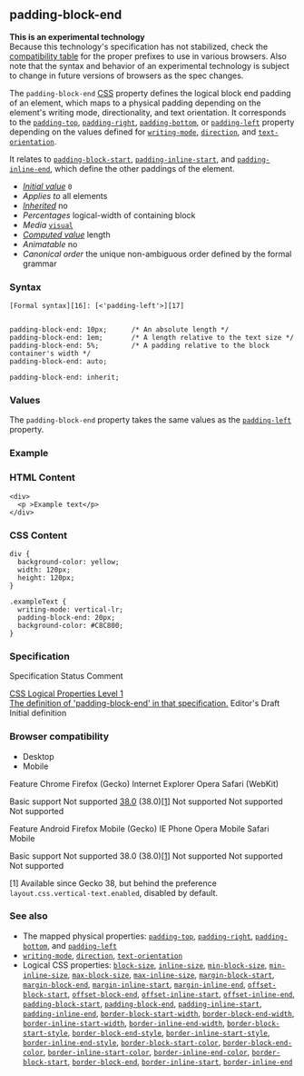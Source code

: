 ## padding-block-end

**This is an experimental technology**  
Because this technology's specification has not stabilized, check the [compatibility table][0] for the proper prefixes to use in various browsers. Also note that the syntax and behavior of an experimental technology is subject to change in future versions of browsers as the spec changes.

The `padding-block-end` [CSS][1] property defines the logical block end padding of an element, which maps to a physical padding depending on the element's writing mode, directionality, and text orientation. It corresponds to the [`padding-top`][2], [`padding-right`][3], [`padding-bottom`][4], or [`padding-left`][5] property depending on the values defined for [`writing-mode`][6], [`direction`][7], and [`text-orientation`][8].

It relates to [`padding-block-start`][9], [`padding-inline-start`][10], and [`padding-inline-end`][11], which define the other paddings of the element.

* _[Initial value][12]_ `0` 
* _Applies to_ all elements 
* _[Inherited][13]_ no 
* _Percentages_ logical-width of containing block 
* _Media_ [`visual`][14] 
* _[Computed value][15]_ length 
* _Animatable_ no 
* _Canonical order_ the unique non-ambiguous order defined by the formal grammar

### Syntax

    [Formal syntax][16]: [<'padding-left'>][17]
    

    padding-block-end: 10px;      /* An absolute length */
    padding-block-end: 1em;       /* A length relative to the text size */
    padding-block-end: 5%;        /* A padding relative to the block container's width */
    padding-block-end: auto;
    
    padding-block-end: inherit;
    

### Values

The `padding-block-end` property takes the same values as the [`padding-left`][5] property.

### Example

### HTML Content

    <div>
      <p >Example text</p>
    </div>
    

### CSS Content

    div {
      background-color: yellow;
      width: 120px;
      height: 120px;
    }
    
    .exampleText {
      writing-mode: vertical-lr;
      padding-block-end: 20px;
      background-color: #C8C800;
    }

### Specification
Specification
Status
Comment

[CSS Logical Properties Level 1  
The definition of 'padding-block-end' in that specification.][18]
Editor's Draft
Initial definition

### Browser compatibility

* Desktop
* Mobile

Feature
Chrome
Firefox (Gecko)
Internet Explorer
Opera
Safari (WebKit)

Basic support
Not supported
[38.0][19] (38.0)[\[1\]][20]
Not supported
Not supported
Not supported

Feature
Android
Firefox Mobile (Gecko)
IE Phone
Opera Mobile
Safari Mobile

Basic support
Not supported
38.0 (38.0)[\[1\]][20]
Not supported
Not supported
Not supported

\[1\] Available since Gecko 38, but behind the preference `layout.css.vertical-text.enabled`, disabled by default.

### See also

* The mapped physical properties: [`padding-top`][2], [`padding-right`][3], [`padding-bottom`][4], and [`padding-left`][5]
* [`writing-mode`][6], [`direction`][7], [`text-orientation`][8]
* Logical CSS properties: 
[`block-size`][21], 
[`inline-size`][22], 
[`min-block-size`][23], 
[`min-inline-size`][24], 
[`max-block-size`][25], 
[`max-inline-size`][26], 
[`margin-block-start`][27], 
[`margin-block-end`][28], 
[`margin-inline-start`][29], 
[`margin-inline-end`][30], 
[`offset-block-start`][31], 
[`offset-block-end`][32], 
[`offset-inline-start`][33], 
[`offset-inline-end`][34], 
[`padding-block-start`][9], 
[`padding-block-end`][35], 
[`padding-inline-start`][10], 
[`padding-inline-end`][11], 
[`border-block-start-width`][36], 
[`border-block-end-width`][37], 
[`border-inline-start-width`][38], 
[`border-inline-end-width`][39], 
[`border-block-start-style`][40], 
[`border-block-end-style`][41], 
[`border-inline-start-style`][42], 
[`border-inline-end-style`][43], 
[`border-block-start-color`][44], 
[`border-block-end-color`][45], 
[`border-inline-start-color`][46], 
[`border-inline-end-color`][47], 
[`border-block-start`][48], 
[`border-block-end`][49], 
[`border-inline-start`][50], 
[`border-inline-end`][51]


[0]: #Browser_compatibility
[1]: https://developer.mozilla.org/en/docs/Web/CSS "CSS"
[2]: https://developer.mozilla.org/en/docs/Web/CSS/padding-top "The padding-top CSS property of an element sets the padding space required on the top of an element. The padding area is the space between the content of the element and its border. Contrary to margin-top values, negative values of padding-top are invalid."
[3]: https://developer.mozilla.org/en/docs/Web/CSS/padding-right "The padding-right CSS property of an element sets the padding space required on the right side of an element. The padding area is the space between the content of the element and its border. Negative values are not allowed."
[4]: https://developer.mozilla.org/en/docs/Web/CSS/padding-bottom "The padding-bottom CSS property of an element sets the height of the padding area at the bottom of an element. The padding area is the space between the content of the element and it's border. Contrary to margin-bottom values, negative values of padding-bottom are invalid."
[5]: https://developer.mozilla.org/en/docs/Web/CSS/padding-left "The padding-left CSS property of an element sets the padding space required on the left side of an element. The padding area is the space between the content of the element and it's border. A negative value is not allowed."
[6]: https://developer.mozilla.org/en/docs/Web/CSS/writing-mode "CSS Writing Modes Level 3 defines CSS features to support various international script modes, such as left-to-right (e.g., Latin and Indic), right-to-left (e.g., Hebrew and Arabic), bidirectional (e.g., mixed Latin and Arabic) and vertical (e.g., Asian). This article is about the CSS writing-mode property."
[7]: https://developer.mozilla.org/en/docs/Web/CSS/direction "Set the direction CSS property to match the direction of the text: rtl for languages written from right-to-left (like Hebrew or Arabic) text and ltr for other scripts. This is typically done as part of the document (e.g., using the dir attribute in HTML) rather than through direct use of CSS."
[8]: https://developer.mozilla.org/en/docs/Web/CSS/text-orientation "The text-orientation CSS property defines the orientation of the text in a line. This property only has an effect in vertical mode, that is when writing-mode is not horizontal-tb. It is useful to control the display of writing in languages using vertical script, but also to deal with vertical table headers."
[9]: https://developer.mozilla.org/en/docs/Web/CSS/padding-block-start "The padding-block-start CSS property defines the logical block start padding of an element, which maps to a physical padding depending on the element's writing mode, directionality and text orientation. I.e. it corresponds to the padding-top, padding-right, padding-bottom or padding-left property depending on the values defined for writing-mode, direction and text-orientation."
[10]: https://developer.mozilla.org/en/docs/Web/CSS/padding-inline-start "The padding-inline-start CSS property defines the logical inline start padding of an element, which maps to a physical padding depending on the element's writing mode, directionality and text orientation. I.e. it corresponds to the padding-top, padding-right, padding-bottom or padding-left property depending on the values defined for writing-mode, direction and text-orientation."
[11]: https://developer.mozilla.org/en/docs/Web/CSS/padding-inline-end "The padding-inline-end CSS property defines the logical inline end padding of an element, which maps to a physical padding depending on the element's writing mode, directionality and text orientation. I.e. it corresponds to the padding-top, padding-right, padding-bottom or padding-left property depending on the values defined for writing-mode, direction and text-orientation."
[12]: https://developer.mozilla.org/en/docs/CSS/initial_value
[13]: https://developer.mozilla.org/en/docs/CSS/inheritance
[14]: https://developer.mozilla.org/en/docs/CSS/@media#Media_groups
[15]: https://developer.mozilla.org/en/docs/CSS/computed_value
[16]: https://developer.mozilla.org/en/docs/CSS/Value_definition_syntax "CSS/Value_definition_syntax"
[17]: https://developer.mozilla.org/en/docs/CSS/padding-left "<length> | <percentage>"
[18]: http://dev.w3.org/csswg/css-logical-props/#propdef-padding-block-end
[19]: https://developer.mozilla.org/en/Firefox/Releases/38 "Released on 2015-05-19."
[20]: #compat_hint1
[21]: https://developer.mozilla.org/en/docs/Web/CSS/block-size "The block-size CSS property defines the horizontal or vertical size of an element's block depending on it's writing mode. It corresponds to the width or the height property depending on the value defined for writing-mode."
[22]: https://developer.mozilla.org/en/docs/Web/CSS/inline-size "The inline-size CSS property defines the horizontal or vertical size of an element's block depending on it's writing mode. It corresponds to the width or the height property depending on the value defined for writing-mode."
[23]: https://developer.mozilla.org/en/docs/Web/CSS/min-block-size "The min-block-size CSS property defines the horizontal or vertical minimal size of an element's block depending on it's writing mode. It corresponds to the min-width or the min-height property depending on the value defined for writing-mode."
[24]: https://developer.mozilla.org/en/docs/Web/CSS/min-inline-size "The min-inline-size CSS property defines the horizontal or vertical minimal size of an element's block depending on it's writing mode. It corresponds to the min-width or the min-height property depending on the value defined for writing-mode."
[25]: https://developer.mozilla.org/en/docs/Web/CSS/max-block-size "The max-block-size CSS property defines the horizontal or vertical maximal size of an element's block depending on it's writing mode. It corresponds to the max-width or the max-height property depending on the value defined for writing-mode."
[26]: https://developer.mozilla.org/en/docs/Web/CSS/max-inline-size "The max-inline-size CSS property defines the horizontal or vertical maximal size of an element's block depending on it's writing mode. It corresponds to the max-width or the max-height property depending on the value defined for writing-mode."
[27]: https://developer.mozilla.org/en/docs/Web/CSS/margin-block-start "The margin-block-start CSS property defines the logical block start margin of an element, which maps to a physical margin depending on the element's writing mode, directionality and text orientation. I.e. it corresponds to the margin-top, margin-right, margin-bottom or margin-left property depending on the values defined for writing-mode, direction and text-orientation."
[28]: https://developer.mozilla.org/en/docs/Web/CSS/margin-block-end "The margin-block-end CSS property defines the logical block end margin of an element, which maps to a physical margin depending on the element's writing mode, directionality and text orientation. I.e. it corresponds to the margin-top, margin-right, margin-bottom or margin-left property depending on the values defined for writing-mode, direction and text-orientation."
[29]: https://developer.mozilla.org/en/docs/Web/CSS/margin-inline-start "The margin-inline-start CSS property defines the logical inline end margin of an element, which maps to a physical margin depending on the element's writing mode, directionality and text orientation. I.e. it corresponds to the margin-top, margin-right, margin-bottom or margin-left property depending on the values defined for writing-mode, direction and text-orientation."
[30]: https://developer.mozilla.org/en/docs/Web/CSS/margin-inline-end "The margin-inline-end CSS property defines the logical inline end margin of an element, which maps to a physical margin depending on the element's writing mode, directionality and text orientation. I.e. it corresponds to the margin-top, margin-right, margin-bottom or margin-left property depending on the values defined for writing-mode, direction and text-orientation."
[31]: https://developer.mozilla.org/en/docs/Web/CSS/offset-block-start "The offset-block-start CSS property defines the logical block start offset of an element, which maps to a physical offset depending on the element's writing mode, directionality and text orientation. I.e. it corresponds to the top, right, bottom or left property depending on the values defined for writing-mode, direction and text-orientation."
[32]: https://developer.mozilla.org/en/docs/Web/CSS/offset-block-end "The offset-block-end CSS property defines the logical block end offset of an element, which maps to a physical offset depending on the element's writing mode, directionality and text orientation. I.e. it corresponds to the top, right, bottom or left property depending on the values defined for writing-mode, direction and text-orientation."
[33]: https://developer.mozilla.org/en/docs/Web/CSS/offset-inline-start "The offset-inline-start CSS property defines the logical inline start offset of an element, which maps to a physical offset depending on the element's writing mode, directionality and text orientation. I.e. it corresponds to the top, right, bottom or left property depending on the values defined for writing-mode, direction and text-orientation."
[34]: https://developer.mozilla.org/en/docs/Web/CSS/offset-inline-end "The offset-inline-end CSS property defines the logical inline end offset of an element, which maps to a physical offset depending on the element's writing mode, directionality and text orientation. I.e. it corresponds to the top, right, bottom or left property depending on the values defined for writing-mode, direction and text-orientation."
[35]: https://developer.mozilla.org/en/docs/Web/CSS/padding-block-end "The padding-block-end CSS property defines the logical block end padding of an element, which maps to a physical padding depending on the element's writing mode, directionality and text orientation. I.e. it corresponds to the padding-top, padding-right, padding-bottom or padding-left property depending on the values defined for writing-mode, direction and text-orientation."
[36]: https://developer.mozilla.org/en/docs/Web/CSS/border-block-start-width "The border-block-start-width CSS property defines the width of the logical block start border of an element, which maps to a physical border width depending on the element's writing mode, directionality and text orientation. I.e. it corresponds to the border-top-width, border-right-width, border-bottom-width or border-left-width property depending on the values defined for writing-mode, direction and text-orientation."
[37]: https://developer.mozilla.org/en/docs/Web/CSS/border-block-end-width "The border-block-end-width CSS property defines the width of the logical block end border of an element, which maps to a physical border width depending on the element's writing mode, directionality and text orientation. I.e. it corresponds to the border-top-width, border-right-width, border-bottom-width or border-left-width property depending on the values defined for writing-mode, direction and text-orientation."
[38]: https://developer.mozilla.org/en/docs/Web/CSS/border-inline-start-width "The border-inline-start-width CSS property defines the width of the logical inline start border of an element, which maps to a physical border width depending on the element's writing mode, directionality and text orientation. I.e. it corresponds to the border-top-width, border-right-width, border-bottom-width or border-left-width property depending on the values defined for writing-mode, direction and text-orientation."
[39]: https://developer.mozilla.org/en/docs/Web/CSS/border-inline-end-width "The border-inline-end-width CSS property defines the width of the logical inline end border of an element, which maps to a physical border width depending on the element's writing mode, directionality and text orientation. I.e. it corresponds to the border-top-width, border-right-width, border-bottom-width or border-left-width property depending on the values defined for writing-mode, direction and text-orientation."
[40]: https://developer.mozilla.org/en/docs/Web/CSS/border-block-start-style "The border-block-start-style CSS property defines the style of the logical block start border of an element, which maps to a physical border style depending on the element's writing mode, directionality and text orientation. I.e. it corresponds to the border-top-style, border-right-style, border-bottom-style or border-left-style property depending on the values defined for writing-mode, direction and text-orientation."
[41]: https://developer.mozilla.org/en/docs/Web/CSS/border-block-end-style "The border-block-end-style CSS property defines the style of the logical block end border of an element, which maps to a physical border style depending on the element's writing mode, directionality and text orientation. I.e. it corresponds to the border-top-style, border-right-style, border-bottom-style or border-left-style property depending on the values defined for writing-mode, direction and text-orientation."
[42]: https://developer.mozilla.org/en/docs/Web/CSS/border-inline-start-style "The border-inline-start-style CSS property defines the style of the logical inline start border of an element, which maps to a physical border style depending on the element's writing mode, directionality and text orientation. I.e. it corresponds to the border-top-style, border-right-style, border-bottom-style or border-left-style property depending on the values defined for writing-mode, direction and text-orientation."
[43]: https://developer.mozilla.org/en/docs/Web/CSS/border-inline-end-style "The border-inline-end-style CSS property defines the style of the logical inline end border of an element, which maps to a physical border style depending on the element's writing mode, directionality and text orientation. I.e. it corresponds to the border-top-style, border-right-style, border-bottom-style or border-left-style property depending on the values defined for writing-mode, direction and text-orientation."
[44]: https://developer.mozilla.org/en/docs/Web/CSS/border-block-start-color "The border-block-start-color CSS property defines the color of the logical block start border of an element, which maps to a physical border color depending on the element's writing mode, directionality and text orientation. I.e. it corresponds to the border-top-color, border-right-color, border-bottom-color or border-left-color property depending on the values defined for writing-mode, direction and text-orientation."
[45]: https://developer.mozilla.org/en/docs/Web/CSS/border-block-end-color "The border-block-end-color CSS property defines the color of the logical block end border of an element, which maps to a physical border color depending on the element's writing mode, directionality and text orientation. I.e. it corresponds to the border-top-color, border-right-color, border-bottom-color or border-left-color property depending on the values defined for writing-mode, direction and text-orientation."
[46]: https://developer.mozilla.org/en/docs/Web/CSS/border-inline-start-color "The border-inline-start-color CSS property defines the color of the logical inline start border of an element, which maps to a physical border color depending on the element's writing mode, directionality and text orientation. I.e. it corresponds to the border-top-color, border-right-color, border-bottom-color or border-left-color property depending on the values defined for writing-mode, direction and text-orientation."
[47]: https://developer.mozilla.org/en/docs/Web/CSS/border-inline-end-color "The border-inline-end-color CSS property defines the color of the logical inline end border of an element, which maps to a physical border color depending on the element's writing mode, directionality and text orientation. I.e. it corresponds to the border-top-color, border-right-color, border-bottom-color or border-left-color property depending on the values defined for writing-mode, direction and text-orientation."
[48]: https://developer.mozilla.org/en/docs/Web/CSS/border-block-start "The border-block-start CSS property is a shorthand property for setting the individual logical block start border property values in a single place in the style sheet. border-block-start can be used to set the values for one or more of: border-block-start-width, border-block-start-style, border-block-start-color. It maps to a physical border depending on the element's writing mode, directionality and text orientation. I.e. it corresponds to the border-top, border-right, border-bottom or border-left property depending on the values defined for writing-mode, direction and text-orientation."
[49]: https://developer.mozilla.org/en/docs/Web/CSS/border-block-end "The border-block-end CSS property is a shorthand property for setting the individual logical block end border property values in a single place in the style sheet. border-block-end can be used to set the values for one or more of: border-block-end-width, border-block-end-style, border-block-end-color. It maps to a physical border depending on the element's writing mode, directionality and text orientation. I.e. it corresponds to the border-top, border-right, border-bottom or border-left property depending on the values defined for writing-mode, direction and text-orientation."
[50]: https://developer.mozilla.org/en/docs/Web/CSS/border-inline-start "The border-inline-start CSS property is a shorthand property for setting the individual logical inline start border property values in a single place in the style sheet. border-inline-start can be used to set the values for one or more of: border-inline-start-width, border-inline-start-style, border-inline-start-color. It maps to a physical border depending on the element's writing mode, directionality and text orientation. I.e. it corresponds to the border-top, border-right, border-bottom or border-left property depending on the values defined for writing-mode, direction and text-orientation."
[51]: https://developer.mozilla.org/en/docs/Web/CSS/border-inline-end "The border-inline-end CSS property is a shorthand property for setting the individual logical inline end border property values in a single place in the style sheet. border-inline-end can be used to set the values for one or more of: border-inline-end-width, border-inline-end-style, border-inline-end-color. It maps to a physical border depending on the element's writing mode, directionality and text orientation. I.e. it corresponds to the border-top, border-right, border-bottom or border-left property depending on the values defined for writing-mode, direction and text-orientation."